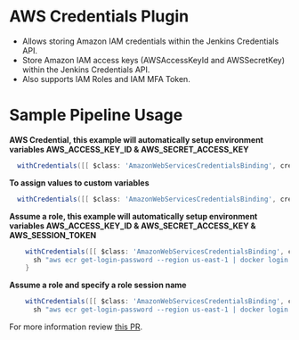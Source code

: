 AWS Credentials Plugin
=========

- Allows storing Amazon IAM credentials within the Jenkins Credentials API.
- Store Amazon IAM access keys (AWSAccessKeyId and AWSSecretKey) within the Jenkins Credentials API.
- Also supports IAM Roles and IAM MFA Token.

# Sample Pipeline Usage

**AWS Credential, this example will automatically setup environment variables AWS_ACCESS_KEY_ID & AWS_SECRET_ACCESS_KEY**

```groovy
  withCredentials([[ $class: 'AmazonWebServicesCredentialsBinding', credentialsId: 'my_aws_credential']]){
```

**To assign values to custom variables**

```groovy
  withCredentials([[ $class: 'AmazonWebServicesCredentialsBinding', credentialsId: 'my_aws_credential', accessKeyVariable: 'CUSTOM_AWS_ACCESS_KEY_ID', secretKeyVariable: 'CUSTOM_AWS_SECRET_ACCESS_KEY']]){
```

**Assume a role, this example will automatically setup environment variables AWS_ACCESS_KEY_ID & AWS_SECRET_ACCESS_KEY & AWS_SESSION_TOKEN**

```groovy
    withCredentials([[ $class: 'AmazonWebServicesCredentialsBinding', credentialsId: 'plt-ia-dev-images-ecr-use1-read', roleArn: 'arn:aws:iam::130312249203:role/PullDockerImages']]){
      sh "aws ecr get-login-password --region us-east-1 | docker login --username AWS --password-stdin  ecr_registry
    }
```

**Assume a role and specify a role session name**

```groovy
    withCredentials([[ $class: 'AmazonWebServicesCredentialsBinding', credentialsId: 'plt-ia-dev-images-ecr-use1-read', roleArn: 'arn:aws:iam::130312249203:role/PullDockerImages', roleSessionName: 'PullDockerImages']]){
      sh "aws ecr get-login-password --region us-east-1 | docker login --username AWS --password-stdin  ecr_registry
```

For more information review [this PR](https://github.com/jenkinsci/aws-credentials-plugin/pull/81).
